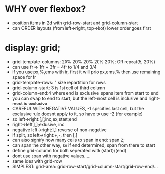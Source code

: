 # WHY over flexbox?

- position items in 2d with grid-row-start and grid-column-start
- can ORDER layouts (from left->right, top->bot) lower order goes first

# display: grid;

- grid-template-columns: 20% 20% 20% 20% 20%; OR repeat(5, 20%)
- can use fr => 1fr + 3fr = 4fr to 1/4 and 3/4
- if you use px,%,ems with fr, first it will prio px,ems,% then use remaining space for fr
- grid-template-rows: " size repartition for rows
- grid-column-start: 3 is 1st cell of third column
- grid-column-end:4 where end is exclusive, spans item from start to end
- you can swap to end to start, but the left-most cell is inclusive and right-most is exclusive
- CAREFUL WITH NEGATIVE VALUES, -1 specifies last cell, but the exclusive rule doesnt apply to it, so have to use -2 (for example)
- so left->right:[,[;inc,ex;start;end
- right->left:],];exlusive, inc
- negative left->right:],] reverse of non-negative
- if split, so left->right:+,-, then [,]
- can also signify how many cells to span in end: span 2;
- can span the other way, so if end determined, span from there to start
- define grid-column for both seperated with (start)/(end)
- dont use span with negative values.....
- same idea with grid-row
- SIMPLEST: grid-area: grid-row-start/grid-column-start/grid-row-end/...
